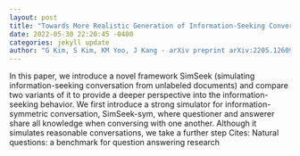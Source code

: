 ```yaml
--- 
layout: post 
title: "Towards More Realistic Generation of Information-Seeking Conversations" 
date: 2022-05-30 22:20:45 -0400 
categories: jekyll update 
author: "G Kim, S Kim, KM Yoo, J Kang - arXiv preprint arXiv:2205.12609, 2022" 
--- 
```

In this paper, we introduce a novel framework SimSeek (simulating information-seeking conversation from unlabeled documents) and compare two variants of it to provide a deeper perspective into the information-seeking behavior. We first introduce a strong simulator for information-symmetric conversation, SimSeek-sym, where questioner and answerer share all knowledge when conversing with one another. Although it simulates reasonable conversations, we take a further step Cites: Natural questions: a benchmark for question answering research